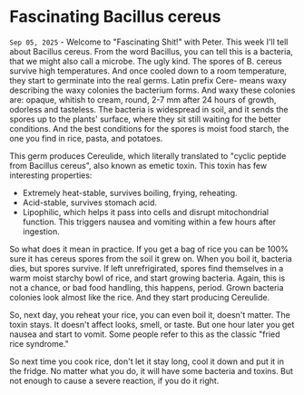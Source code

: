 # Fascinating Bacillus cereus

`Sep 05, 2025` - Welcome to "Fascinating Shit!" with Peter. This week I'll tell about Bacillus cereus.
From the word Bacillus, you can tell this is a bacteria, that we might also call a microbe.
The ugly kind.
The spores of B. cereus survive high temperatures.
And once cooled down to a room temperature, they start to germinate into the real germs.
Latin prefix Cere- means waxy describing the waxy colonies the bacterium forms.
And waxy these colonies are: opaque, whitish to cream, round, 2-7 mm after 24 hours of growth, odorless and tasteless.
The bacteria is widespread in soil, and it sends the spores up to the plants' surface, where they sit still waiting for the better conditions.
And the best conditions for the spores is moist food starch, the one you find in rice, pasta, and potatoes.

This germ produces Cereulide, which literally translated to "cyclic peptide from Bacillus cereus", also known as emetic toxin. This toxin has few interesting properties:
- Extremely heat-stable, survives boiling, frying, reheating.
- Acid-stable, survives stomach acid.
- Lipophilic, which helps it pass into cells and disrupt mitochondrial function. This triggers nausea and vomiting within a few hours after ingestion.

So what does it mean in practice.
If you get a bag of rice you can be 100% sure it has cereus spores from the soil it grew on.
When you boil it, bacteria dies, but spores survive.
If left unrefrigirated, spores find themselves in a warm moist starchy bowl of rice, and start growing bacteria.
Again, this is not a chance, or bad food handling, this happens, period.
Grown bacteria colonies look almost like the rice.
And they start producing Cereulide.

So, next day, you reheat your rice, you can even boil it, doesn't matter.
The toxin stays.
It doesn't affect looks, smell, or taste.
But one hour later you get nausea and start to vomit.
Some people refer to this as the classic "fried rice syndrome."

So next time you cook rice, don't let it stay long, cool it down and put it in the fridge.
No matter what you do, it will have some bacteria and toxins.
But not enough to cause a severe reaction, if you do it right.
